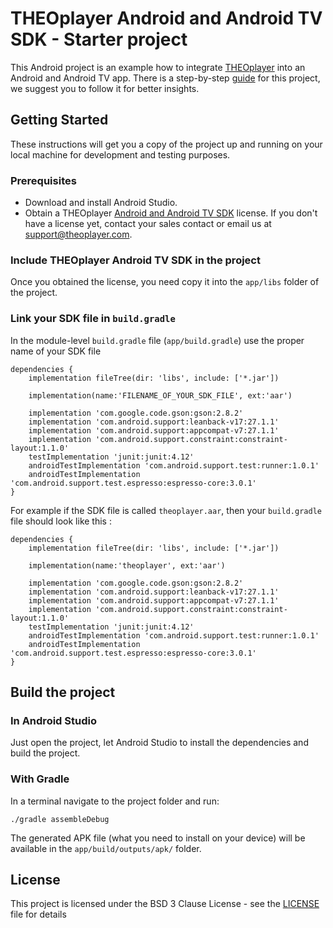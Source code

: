 # THEOplayer Android and Android TV SDK - Starter project

This Android project is an example how to integrate [THEOplayer](https://www.theoplayer.com) into an Android and Android TV app.
There is a step-by-step [guide](https://support.theoplayer.com/hc/en-us/articles/360000779729-Android-Starter-Guide) for this project, we suggest you to follow it for better insights.

## Getting Started

These instructions will get you a copy of the project up and running on your local machine for development and testing purposes.

### Prerequisites

* Download and install Android Studio. 
* Obtain a THEOplayer [Android and Android TV SDK](https://support.theoplayer.com/hc/en-us/categories/115000161065-SDK) license. 
If you don't have a license yet, contact your sales contact or email us at [support@theoplayer.com](mailto:support@theoplayer.com).

### Include THEOplayer Android TV SDK in the project

Once you obtained the license, you need copy it into the ``` app/libs ``` folder of the project.

### Link your SDK file in ```build.gradle```

In the module-level ```build.gradle``` file (```app/build.gradle```) use the proper name of your SDK file

```
dependencies {
    implementation fileTree(dir: 'libs', include: ['*.jar'])

    implementation(name:'FILENAME_OF_YOUR_SDK_FILE', ext:'aar')

    implementation 'com.google.code.gson:gson:2.8.2'
    implementation 'com.android.support:leanback-v17:27.1.1'
    implementation 'com.android.support:appcompat-v7:27.1.1'
    implementation 'com.android.support.constraint:constraint-layout:1.1.0'
    testImplementation 'junit:junit:4.12'
    androidTestImplementation 'com.android.support.test:runner:1.0.1'
    androidTestImplementation 'com.android.support.test.espresso:espresso-core:3.0.1'
}
```

For example if the SDK file is called ```theoplayer.aar```, then your ```build.gradle``` file should look like this :

```
dependencies {
    implementation fileTree(dir: 'libs', include: ['*.jar'])

    implementation(name:'theoplayer', ext:'aar')

    implementation 'com.google.code.gson:gson:2.8.2'
    implementation 'com.android.support:leanback-v17:27.1.1'
    implementation 'com.android.support:appcompat-v7:27.1.1'
    implementation 'com.android.support.constraint:constraint-layout:1.1.0'
    testImplementation 'junit:junit:4.12'
    androidTestImplementation 'com.android.support.test:runner:1.0.1'
    androidTestImplementation 'com.android.support.test.espresso:espresso-core:3.0.1'
}
```


## Build the project

### In Android Studio

Just open the project, let Android Studio to install the dependencies and build the project.

### With Gradle

In a terminal navigate to the project folder and run:

```
./gradle assembleDebug
```

The generated APK file (what you need to install on your device) will be available in the ```app/build/outputs/apk/``` folder.


## License

This project is licensed under the BSD 3 Clause License - see the [LICENSE](LICENSE) file for details

